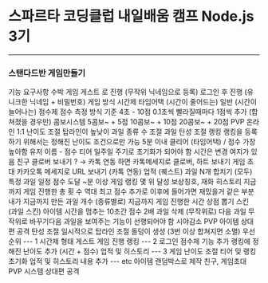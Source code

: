 # 스파르타 코딩클럽 내일배움 캠프 Node.js 3기 

---

### 스탠다드반 게임만들기

기능 요구사항
수박 게임
게스트 로 진행 (무작위 닉네임으로 등록)
로그인 후 진행 (유니크한 닉네임 + 비밀번호)
게임 방식
시간제
타임어택 (시간이 줄어드는)
일반 (시간이 늘어나는)
점수제
점수 측정 방식
기준 4초 - 10점
0.1초씩 빨라질때마다 1점씩 추가 (합쳐졌을 경우만)
콤보시스템
5콤보~ + 5점
10콤보~ + 10점
20콤보~ + 20점
PVP
온라인 1:1
난이도 조절
탑라인이 높낮이
과일 종류 수 조절
과일 탄성 조절
랭킹
랭킹을 등록하기 위해서는 정해진 난이도 조건으로만 가능
5분 이내 클리어 (타임어택) / 점수 가장 높아함
유저 이름 - 점수
티어
일주일 주기로 초기화가 되어야 함
시간은 변경 여지가 있음
친구
클로버 보내기 ? → 카톡 연동 하면 카톡메세지로 클로버, 하트 보내기
게임 초대
카카오톡 메세지로 URL 보내기 (카톡 연동)
업적 (퀘스트)
과일 N개 합치기 (모두)
특정 과일
일정 점수 도달
~분 이상 게임
랭킹 몇 위 달성
보상칭호, 재화
히스토리
지금까지 게임 진행한 총 횟 수
역대 최고 점수
추가로 이후에 들어가면 재밌을거 같은 부분내가 지금까지 만든 과일 개수 (종류별로)
지금까지 게임 진행한 시간
상점
뽑기
스킨 (과일 스킨)
아이템
시간을 멈추는
10초간 점수 2배
과일 삭제 (무작위로)
다음 과일 무작위로 바꾸기다음 과일을 보여주는 기능이 선행되어야 함
시야감소
PVP 아이템
상대편 공격
탄성 조절
일시적으로 탑라인 조절
돌덩이 생성 (3번 이상 합쳐지면 소멸)
우선순위
--- 1
시간제 형태 게스트 게임 진행
랭킹
--- 2
로그인
점수제 기능 추가
랭킹에 정해진 난이도 추가 (시간 + 점수)
업적 및 히스토리
--- 3
게임 난이도 조절
티어 및 랭킹 초기화
업적 및 히스토리 내용 추가
--- etc
아이템
랜덤박스로 제작
친구, 게임초대
PVP 시스템
상대편 공격
